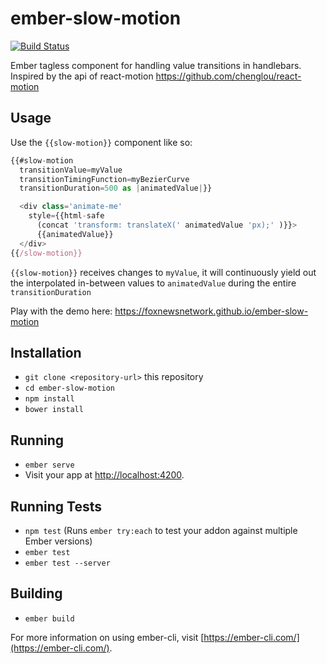 # ember-slow-motion

[![Build Status](https://travis-ci.org/foxnewsnetwork/ember-slow-motion.svg?branch=master)](https://travis-ci.org/foxnewsnetwork/ember-slow-motion)

Ember tagless component for handling value transitions in handlebars. Inspired by the api of react-motion https://github.com/chenglou/react-motion

## Usage
Use the `{{slow-motion}}` component like so:

```javascript
{{#slow-motion
  transitionValue=myValue
  transitionTimingFunction=myBezierCurve
  transitionDuration=500 as |animatedValue|}}

  <div class='animate-me'
    style={{html-safe
      (concat 'transform: translateX(' animatedValue 'px);' )}}>
      {{animatedValue}}
  </div>
{{/slow-motion}}
```

`{{slow-motion}}` receives changes to `myValue`, it will continuously yield out the interpolated in-between values to `animatedValue` during the entire `transitionDuration`

Play with the demo here: https://foxnewsnetwork.github.io/ember-slow-motion

## Installation

* `git clone <repository-url>` this repository
* `cd ember-slow-motion`
* `npm install`
* `bower install`

## Running

* `ember serve`
* Visit your app at [http://localhost:4200](http://localhost:4200).

## Running Tests

* `npm test` (Runs `ember try:each` to test your addon against multiple Ember versions)
* `ember test`
* `ember test --server`

## Building

* `ember build`

For more information on using ember-cli, visit [https://ember-cli.com/](https://ember-cli.com/).
